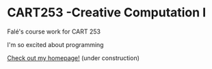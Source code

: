 # CART253 -Creative Computation I

Falé's course work for CART 253

I'm so excited about programming

[Check out my homepage!](https://crystals80.github.io/cart253/) (under construction)
